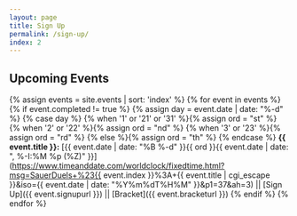```yaml
---
layout: page
title: Sign Up
permalink: /sign-up/
index: 2
---
```

## Upcoming Events

{% assign events = site.events | sort: 'index' %}
{% for event in events %}
  {% if event.completed != true %}
    {% assign day = event.date | date: "%-d"  %}
    {% case day %}
      {% when '1' or '21' or '31' %}{% assign ord = "st" %}
      {% when '2' or '22' %}{% assign ord = "nd" %}
      {% when '3' or '23' %}{% assign ord = "rd" %}
      {% else %}{% assign ord = "th" %}
    {% endcase %}
**{{ event.title }}:** [{{ event.date | date: "%B %-d" }}{{ ord }}{{ event.date | date: ", %-I:%M %p (%Z)" }}](https://www.timeanddate.com/worldclock/fixedtime.html?msg=SauerDuels+%23{{ event.index }}%3A+{{ event.title | cgi_escape }}&iso={{ event.date | date: "%Y%m%dT%H%M" }}&p1=37&ah=3) \|\| [Sign Up]({{ event.signupurl }}) \|\| [Bracket]({{ event.bracketurl }})
  {% endif %}
{% endfor %}
